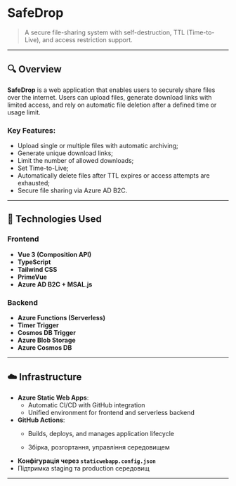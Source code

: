 # SafeDrop

> A secure file-sharing system with self-destruction, TTL (Time-to-Live), and access restriction support.

---

## 🔍 Overview

**SafeDrop** is a web application that enables users to securely share files over the internet. Users can upload files, generate download links with limited access, and rely on automatic file deletion after a defined time or usage limit.

### Key Features:
- Upload single or multiple files with automatic archiving;
- Generate unique download links;
- Limit the number of allowed downloads;
- Set Time-to-Live;
- Automatically delete files after TTL expires or access attempts are exhausted;
- Secure file sharing via Azure AD B2C.

---

## 🧰 Technologies Used

### Frontend
- **Vue 3 (Composition API)**
- **TypeScript**
- **Tailwind CSS**
- **PrimeVue**
- **Azure AD B2C + MSAL.js**

### Backend
- **Azure Functions (Serverless)**
- **Timer Trigger**
- **Cosmos DB Trigger**
- **Azure Blob Storage**
- **Azure Cosmos DB**

---

## ☁️ Infrastructure

- **Azure Static Web Apps**:
  - Automatic CI/CD with GitHub integration
  - Unified environment for frontend and serverless backend
- **GitHub Actions**:
  - Builds, deploys, and manages application lifecycle

  - Збірка, розгортання, управління середовищем
- **Конфігурація через `staticwebapp.config.json`**
- Підтримка staging та production середовищ

---

